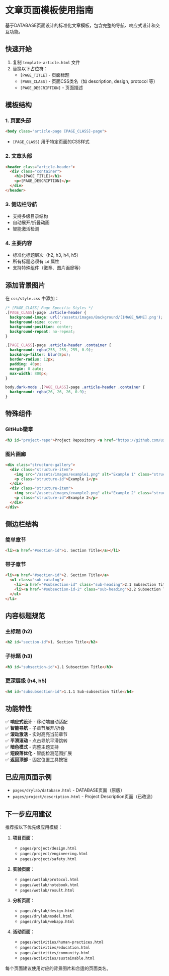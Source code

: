 # 文章页面模板使用指南

基于DATABASE页面设计的标准化文章模板，包含完整的导航、响应式设计和交互功能。

## 快速开始

1. 复制 `template-article.html` 文件
2. 替换以下占位符：
   - `[PAGE_TITLE]` - 页面标题
   - `[PAGE_CLASS]` - 页面CSS类名（如 description, design, protocol 等）
   - `[PAGE_DESCRIPTION]` - 页面描述

## 模板结构

### 1. 页面头部
```html
<body class="article-page [PAGE_CLASS]-page">
```
- `[PAGE_CLASS]` 用于特定页面的CSS样式

### 2. 文章头部
```html
<header class="article-header">
  <div class="container">
    <h1>[PAGE_TITLE]</h1>
    <p>[PAGE_DESCRIPTION]</p>
  </div>
</header>
```

### 3. 侧边栏导航
- 支持多级目录结构
- 自动展开/折叠动画
- 智能激活检测

### 4. 主要内容
- 标准化标题层次（h2, h3, h4, h5）
- 所有标题必须有 `id` 属性
- 支持特殊组件（徽章、图片画廊等）

## 添加背景图片

在 `css/style.css` 中添加：

```css
/* [PAGE_CLASS] Page Specific Styles */
.[PAGE_CLASS]-page .article-header {
  background-image: url('/assets/images/Background/[IMAGE_NAME].png');
  background-size: cover;
  background-position: center;
  background-repeat: no-repeat;
}

.[PAGE_CLASS]-page .article-header .container {
  background: rgba(255, 255, 255, 0.9);
  backdrop-filter: blur(8px);
  border-radius: 12px;
  padding: 40px;
  margin: 0 auto;
  max-width: 800px;
}

body.dark-mode .[PAGE_CLASS]-page .article-header .container {
  background: rgba(26, 26, 26, 0.9);
}
```

## 特殊组件

### GitHub徽章
```html
<h3 id="project-repo">Project Repository <a href="https://github.com/username/repo"><img src="https://img.shields.io/badge/GitHub-RepoName-black?logo=github" alt="GitHub Repo" style="margin-left: 8px; vertical-align: middle;"></a></h3>
```

### 图片画廊
```html
<div class="structure-gallery">
  <div class="structure-item">
    <img src="/assets/images/example1.png" alt="Example 1" class="structure-image">
    <p class="structure-id">Example 1</p>
  </div>
  <div class="structure-item">
    <img src="/assets/images/example2.png" alt="Example 2" class="structure-image">
    <p class="structure-id">Example 2</p>
  </div>
</div>
```

## 侧边栏结构

### 简单章节
```html
<li><a href="#section-id">1. Section Title</a></li>
```

### 带子章节
```html
<li><a href="#section-id">2. Section Title</a>
  <ul class="sub-catalog">
    <li><a href="#subsection-id" class="sub-heading">2.1 Subsection Title</a></li>
    <li><a href="#subsection-id-2" class="sub-heading">2.2 Subsection Title</a></li>
  </ul>
</li>
```

## 内容标题规范

### 主标题 (h2)
```html
<h2 id="section-id">1. Section Title</h2>
```

### 子标题 (h3)
```html
<h3 id="subsection-id">1.1 Subsection Title</h3>
```

### 更深层级 (h4, h5)
```html
<h4 id="subsubsection-id">1.1.1 Sub-subsection Title</h4>
```

## 功能特性

✅ **响应式设计** - 移动端自动适配  
✅ **智能导航** - 子章节展开/折叠  
✅ **滚动激活** - 实时高亮当前章节  
✅ **平滑滚动** - 点击导航平滑跳转  
✅ **暗色模式** - 完整主题支持  
✅ **短段落优化** - 智能检测范围扩展  
✅ **返回顶部** - 固定位置工具按钮  

## 已应用页面示例

- `pages/drylab/database.html` - DATABASE页面（原版）
- `pages/project/description.html` - Project Description页面（已改造）

## 下一步应用建议

推荐按以下优先级应用模板：

1. **项目页面**：
   - `pages/project/design.html`
   - `pages/project/engineering.html`
   - `pages/project/safety.html`

2. **实验页面**：
   - `pages/wetlab/protocol.html`
   - `pages/wetlab/notebook.html`
   - `pages/wetlab/result.html`

3. **分析页面**：
   - `pages/drylab/design.html`
   - `pages/drylab/model.html`
   - `pages/drylab/webapp.html`

4. **活动页面**：
   - `pages/activities/human-practices.html`
   - `pages/activities/education.html`
   - `pages/activities/community.html`
   - `pages/activities/sustainable.html`

每个页面建议使用对应的背景图片和合适的页面类名。